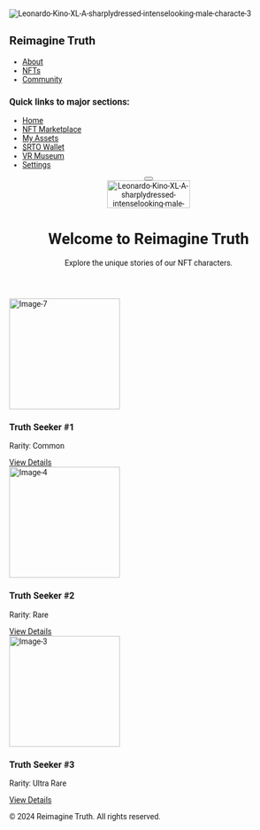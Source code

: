 <html lang="en">
 <head>
  <meta charset="utf-8"/>
  <meta content="width=device-width, initial-scale=1.0" name="viewport"/>
  <title>
   Reimagine Truth
  </title>
  <script src="https://cdn.tailwindcss.com">
  </script>
  <link href="https://cdnjs.cloudflare.com/ajax/libs/font-awesome/5.15.3/css/all.min.css" rel="stylesheet"/>
  <link href="https://fonts.googleapis.com/css2?family=Roboto:wght@400;700&amp;display=swap" rel="stylesheet"/>
  <style>
   body {
            font-family: 'Roboto', sans-serif;
        }
  </style>
 </head>
 <body class="bg-gray-900 text-gray-200">
  <div class="flex">
   <aside class="w-64 bg-gray-800 h-screen p-4 hidden md:block" id="sidebar">
    <div class="flex items-center mb-6">
     <img alt="Leonardo-Kino-XL-A-sharplydressed-intenselooking-male-characte-3" class="w-16 h-16 rounded-full" src="https://i.ibb.co/FkQLvDk/Leonardo-Kino-XL-A-sharplydressed-intenselooking-male-characte-3.jpg"/>
     <h2 class="ml-4 text-xl font-bold">
      Reimagine Truth
     </h2>
    </div>
    <nav>
     <ul>
      <li class="mb-4">
       <a class="text-lg text-gray-200 hover:text-white" href="#">
        About
       </a>
      </li>
      <li class="mb-4">
       <a class="text-lg text-gray-200 hover:text-white" href="#">
        NFTs
       </a>
      </li>
      <li class="mb-4">
       <a class="text-lg text-gray-200 hover:text-white" href="https://linktr.ee/reimagine_truth" target="_blank">
        Community
       </a>
      </li>
     </ul>
     <h3 class="text-lg font-bold text-gray-200 mt-6">
      Quick links to major sections:
     </h3>
     <ul>
      <li class="mb-4">
       <a class="text-lg text-gray-200 hover:text-white" href="#">
        Home
       </a>
      </li>
      <li class="mb-4">
       <a class="text-lg text-gray-200 hover:text-white" href="#">
        NFT Marketplace
       </a>
      </li>
      <li class="mb-4">
       <a class="text-lg text-gray-200 hover:text-white" href="#">
        My Assets
       </a>
      </li>
      <li class="mb-4">
       <a class="text-lg text-gray-200 hover:text-white" href="#">
        $RTO Wallet
       </a>
      </li>
      <li class="mb-4">
       <a class="text-lg text-gray-200 hover:text-white" href="#">
        VR Museum
       </a>
      </li>
      <li class="mb-4">
       <a class="text-lg text-gray-200 hover:text-white" href="#">
        Settings
       </a>
      </li>
     </ul>
    </nav>
   </aside>
   <div class="flex-1">
    <header class="bg-gray-800 text-white p-4 flex justify-between items-center relative">
     <button class="md:hidden text-white absolute top-4 left-4" id="menu-button">
      <i class="fas fa-bars">
      </i>
     </button>
     <div class="flex flex-col items-center w-full">
      <img alt="Leonardo-Kino-XL-A-sharplydressed-intenselooking-male-characte-3" class="w-36 mb-2" height="50" src="https://i.ibb.co/FkQLvDk/Leonardo-Kino-XL-A-sharplydressed-intenselooking-male-characte-3.jpg" width="150"/>
      <h1 class="text-2xl font-bold">
       Welcome to Reimagine Truth
      </h1>
      <p class="text-lg">
       Explore the unique stories of our NFT characters.
      </p>
     </div>
    </header>
    <main class="p-4">
     <div class="grid grid-cols-1 sm:grid-cols-2 md:grid-cols-3 lg:grid-cols-4 gap-4" id="nft-grid">
      <div class="border border-gray-700 p-4 bg-gray-800">
       <img alt="Image-7" class="w-full mb-2" height="200" src="https://i.ibb.co/Wn4dwnd/Image-7.png" width="200"/>
       <h3 class="text-xl font-bold">
        Truth Seeker #1
       </h3>
       <p>
        Rarity: Common
       </p>
       <a class="text-blue-400" href="nft.html?id=1" target="_blank">
        View Details
       </a>
      </div>
      <div class="border border-gray-700 p-4 bg-gray-800">
       <img alt="Image-4" class="w-full mb-2" height="200" src="https://i.ibb.co/Hp4yn0y/Image-4.png" width="200"/>
       <h3 class="text-xl font-bold">
        Truth Seeker #2
       </h3>
       <p>
        Rarity: Rare
       </p>
       <a class="text-blue-400" href="nft.html?id=2" target="_blank">
        View Details
       </a>
      </div>
      <div class="border border-gray-700 p-4 bg-gray-800">
       <img alt="Image-3" class="w-full mb-2" height="200" src="https://i.ibb.co/phrB0xL/Image-3.png" width="200"/>
       <h3 class="text-xl font-bold">
        Truth Seeker #3
       </h3>
       <p>
        Rarity: Ultra Rare
       </p>
       <a class="text-blue-400" href="nft.html?id=3" target="_blank">
        View Details
       </a>
      </div>
     </div>
    </main>
    <footer class="bg-gray-800 text-white p-4 text-center">
     <p>
      © 2024 Reimagine Truth. All rights reserved.
     </p>
    </footer>
   </div>
  </div>
  <script>
   document.getElementById('menu-button').addEventListener('click', function() {
            const sidebar = document.getElementById('sidebar');
            if (sidebar.classList.contains('hidden')) {
                sidebar.classList.remove('hidden');
            } else {
                sidebar.classList.add('hidden');
            }
        });

        // Load NFT Data
        fetch('data/nft.json')
            .then(response => response.json())
            .then(data => {
                displayNFTs(data);
                const urlParams = new URLSearchParams(window.location.search);
                const nftId = urlParams.get('id');
                if (nftId) {
                    displayNFTDetails(data, nftId);
                }
            });

        // Display NFTs in the grid
        function displayNFTs(nfts) {
            const grid = document.getElementById('nft-grid');
            nfts.forEach(nft => {
                const div = document.createElement('div');
                div.classList.add('border', 'border-gray-700', 'p-4', 'bg-gray-800');
                div.innerHTML = 
                    <img src="${nft.image}" alt="${nft.name}" class="w-full mb-2">
                    <h3 class="text-xl font-bold">${nft.name}</h3>
                    <p>Rarity: ${nft.rarity}</p>
                    <a href="nft.html?id=${nft.id}" class="text-blue-400" target="_blank">View Details</a>
                ;
                grid.appendChild(div);
            });
        }

        // Display NFT details on the NFT details page
        function displayNFTDetails(nfts, id) {
            const nft = nfts.find(nft => nft.id == id);
            if (nft) {
                document.getElementById('nft-name').innerText = nft.name;
                document.getElementById('nft-image').src = nft.image;
                document.getElementById('nft-image').alt = nft.name;
                document.getElementById('nft-story').innerText = nft.effect;
                document.getElementById('nft-rarity').innerText = nft.rarity;
                document.getElementById('nft-attributes').innerText = Type: ${nft.type}, Level: ${nft.level}, Style Variant: ${nft.style_variant}, Attack: ${nft.attack}, Defense: ${nft.defense}, Set ID: ${nft.set_id}, Serial Number: ${nft.serial_number}, Symbol: ${nft.symbol}, Power: ${nft.attributes.power}, Color: ${nft.attributes.color}, Special Ability: ${nft.attributes.special_ability};
                document.getElementById('qr-code').src = nft.qrCode;
                document.getElementById('qr-code').alt = QR Code for ${nft.name};
            }
        }
  </script>
 </body>
</html>
</html>
</html>
